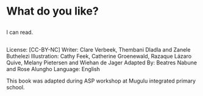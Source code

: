 # What do you like?

##

##

##

##

##

##

##

##
I can read.

##
License: [CC-BY-NC]
Writer: Clare Verbeek, Thembani Dladla and Zanele Buthelezi
Illustration: Cathy Feek, Catherine Groenewald, Razaque Lázaro Quive, Melany Pietersen and Wiehan de Jager
Adapted By: Beatres Nabune and Rose Alungho
Language: English

This book was adapted during ASP
workshop at Mugulu integrated
primary school.
